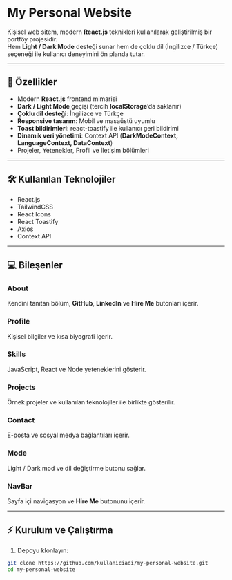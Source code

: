 # My Personal Website

Kişisel web sitem, modern **React.js** teknikleri kullanılarak geliştirilmiş bir portföy projesidir.  
Hem **Light / Dark Mode** desteği sunar hem de çoklu dil (İngilizce / Türkçe) seçeneği ile kullanıcı deneyimini ön planda tutar.

---

## 🚀 Özellikler

- Modern **React.js** frontend mimarisi  
- **Dark / Light Mode** geçişi (tercih **localStorage**’da saklanır)  
- **Çoklu dil desteği**: İngilizce ve Türkçe  
- **Responsive tasarım**: Mobil ve masaüstü uyumlu  
- **Toast bildirimleri**: react-toastify ile kullanıcı geri bildirimi  
- **Dinamik veri yönetimi**: Context API (**DarkModeContext, LanguageContext, DataContext**)  
- Projeler, Yetenekler, Profil ve İletişim bölümleri  

---

## 🛠 Kullanılan Teknolojiler

- React.js  
- TailwindCSS  
- React Icons  
- React Toastify  
- Axios  
- Context API  

---

## 💻 Bileşenler

### **About**
Kendini tanıtan bölüm, **GitHub**, **LinkedIn** ve **Hire Me** butonları içerir.

### **Profile**
Kişisel bilgiler ve kısa biyografi içerir.

### **Skills**
JavaScript, React ve Node yeteneklerini gösterir.

### **Projects**
Örnek projeler ve kullanılan teknolojiler ile birlikte gösterilir.

### **Contact**
E-posta ve sosyal medya bağlantıları içerir.

### **Mode**
Light / Dark mod ve dil değiştirme butonu sağlar.

### **NavBar**
Sayfa içi navigasyon ve **Hire Me** butonunu içerir.

---

## ⚡ Kurulum ve Çalıştırma

1. Depoyu klonlayın:

```bash
git clone https://github.com/kullaniciadi/my-personal-website.git
cd my-personal-website
